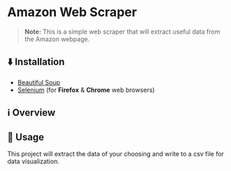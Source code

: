 # Amazon Web Scraper 
> **Note:** This is a simple web scraper that will extract useful data from the Amazon webpage.

## ⬇️ Installation
+ [Beautiful Soup](https://pypi.org/project/beautifulsoup4/)
+ [Selenium](https://test.pypi.org/project/selenium/) (for **Firefox** & **Chrome** web browsers)

## ℹ️ Overview

## 🚀 Usage
This project will extract the data of your choosing and write to a csv file for data visualization. 